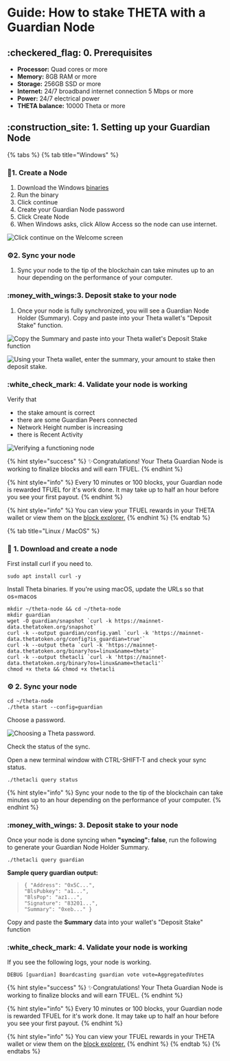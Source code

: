 # Guide: How to stake THETA with a Guardian Node

## :checkered\_flag: 0. Prerequisites

* **Processor:** Quad cores or more
* **Memory:** 8GB RAM or more
* **Storage:** 256GB SSD or more
* **Internet:** 24/7 broadband internet connection 5 Mbps or more
* **Power:** 24/7 electrical power
* **THETA balance:** 10000 Theta or more

## :construction\_site: 1. Setting up your Guardian Node

{% tabs %}
{% tab title="Windows" %}
### :robot:1. Create a Node

1. Download the Windows [binaries](https://api.thetatoken.org/downloads/guardian-node/windows?network=mainnet)
2. Run the binary
3. Click continue
4. Create your Guardian Node password
5. Click Create Node
6. When Windows asks, click Allow Access so the node can use internet.

![Click continue on the Welcome screen](../../.gitbook/assets/theta-welcome.PNG)

### :gear:2. Sync your node

1. Sync your node to the tip of the blockchain can take minutes up to an hour depending on the performance of your computer.

### :money\_with\_wings:3. Deposit stake to your node

1. Once your node is fully synchronized, you will see a Guardian Node Holder (Summary). Copy and paste into your Theta wallet's "Deposit Stake" function.

![Copy the Summary and paste into your Theta wallet's Deposit Stake function](../../.gitbook/assets/theta-stake-windows.PNG)

![Using your Theta wallet, enter the summary, your amount to stake then deposit stake.](../../.gitbook/assets/theta-deposit.PNG)

### :white\_check\_mark: 4. Validate your node is working

Verify that

* the stake amount is correct
* there are some Guardian Peers connected
* Network Height number is increasing
* there is Recent Activity

![Verifying a functioning node](../../.gitbook/assets/theta-verify.PNG)

{% hint style="success" %}
:sparkles:Congratulations! Your Theta Guardian Node is working to finalize blocks and will earn TFUEL.
{% endhint %}

{% hint style="info" %}
Every 10 minutes or 100 blocks, your Guardian node is rewarded TFUEL for it's work done. It may take up to half an hour before you see your first payout.
{% endhint %}

{% hint style="info" %}
You can view your TFUEL rewards in your THETA wallet or view them on the [block explorer.](https://explorer.thetatoken.org/)
{% endhint %}
{% endtab %}

{% tab title="Linux / MacOS" %}
### :robot: **1.** Download and create a node

First install curl if you need to.

```
sudo apt install curl -y
```

Install Theta binaries. If you're using macOS, update the URLs so that os=macos

```
mkdir ~/theta-node && cd ~/theta-node
mkdir guardian
wget -O guardian/snapshot `curl -k https://mainnet-data.thetatoken.org/snapshot`
curl -k --output guardian/config.yaml `curl -k 'https://mainnet-data.thetatoken.org/config?is_guardian=true'`
curl -k --output theta `curl -k 'https://mainnet-data.thetatoken.org/binary?os=linux&name=theta'`
curl -k --output thetacli `curl -k 'https://mainnet-data.thetatoken.org/binary?os=linux&name=thetacli'`
chmod +x theta && chmod +x thetacli
```

### :gear: 2. Sync your node

```
cd ~/theta-node
./theta start --config=guardian
```

Choose a password.

![Choosing a Theta password.](../../.gitbook/assets/hellotheta.png)

Check the status of the sync.

Open a new terminal window with CTRL-SHIFT-T and check your sync status.

```
./thetacli query status
```

{% hint style="info" %}
Sync your node to the tip of the blockchain can take minutes up to an hour depending on the performance of your computer.
{% endhint %}

### :money\_with\_wings: 3. Deposit stake to your node

Once your node is done syncing when **"syncing": false**, run the following to generate your Guardian Node Holder Summary.

```
./thetacli query guardian
```

&#x20;**Sample query guardian output:**

> `{ "Address": "0x5C...",` \
> `"BlsPubkey": "a1...",` \
> `"BlsPop": "az1...",` \
> `"Signature": "83201...",` \
> `"Summary": "0xeb..." }`

Copy and paste the **Summary** data into your wallet's "Deposit Stake" function

### :white\_check\_mark: 4. Validate your node is working

If you see the following logs, your node is working.

`DEBUG [guardian] Boardcasting guardian vote vote=AggregatedVotes`

{% hint style="success" %}
:sparkles:Congratulations! Your Theta Guardian Node is working to finalize blocks and will earn TFUEL.
{% endhint %}

{% hint style="info" %}
Every 10 minutes or 100 blocks, your Guardian node is rewarded TFUEL for it's work done. It may take up to half an hour before you see your first payout.
{% endhint %}

{% hint style="info" %}
You can view your TFUEL rewards in your THETA wallet or view them on the [block explorer.](https://explorer.thetatoken.org/)
{% endhint %}
{% endtab %}
{% endtabs %}
